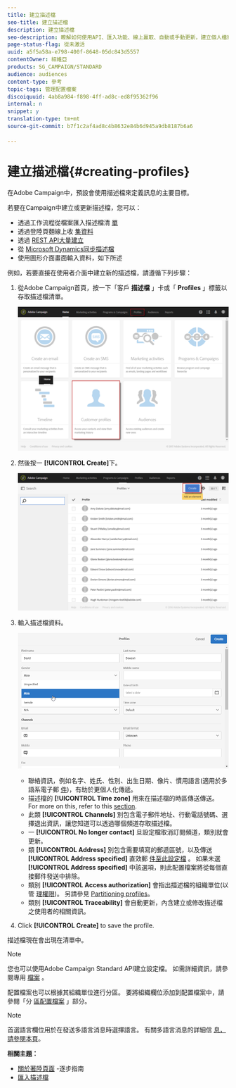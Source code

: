 ```yaml
---
title: 建立描述檔
seo-title: 建立描述檔
description: 建立描述檔
seo-description: 瞭解如何使用API、匯入功能、線上贏取、自動或手動更新，建立個人檔案並收集您的連絡人資料。
page-status-flag: 從未激活
uuid: a5f5a58a-e798-400f-8648-05dc843d5557
contentOwner: 紹維亞
products: SG_CAMPAIGN/STANDARD
audience: audiences
content-type: 參考
topic-tags: 管理配置檔案
discoiquuid: 4ab8a984-f898-4ff-ad8c-ed8f95362f96
internal: n
snippet: y
translation-type: tm+mt
source-git-commit: b7f1c2af4ad8c4b8632e84b6d945a9db8187b6a6

---
```



# 建立描述檔{#creating-profiles}

在Adobe Campaign中，預設會使用描述檔來定義訊息的主要目標。

若要在Campaign中建立或更新描述檔，您可以：

* 透過工作流程從檔案匯入描述檔清 [單](https://helpx.adobe.com/campaign/kt/acs/using/acs-importing-profiles-feature-video-using.html)
* 透過登陸頁麵線上收 [集資料](../../channels/using/about-landing-pages.md)
* 透過 [REST API大量建立](http://docs.campaign.adobe.com/doc/standard/en/api/ACS_API.html)
* 從 [Microsoft Dynamics同步描述檔](https://helpx.adobe.com/campaign/kb/acs-ms-dynamics.html)
* 使用圖形介面畫面輸入資料，如下所述

例如，若要直接在使用者介面中建立新的描述檔，請遵循下列步驟：

1. 從Adobe Campaign首頁，按一下「客戶 **描述檔** 」卡或「 **Profiles** 」標籤以存取描述檔清單。

   ![](assets/profile_creation_1.png)

1. 然後按一 **[!UICONTROL Create]**&#x200B;下。

   ![](assets/profile_creation.png)

1. 輸入描述檔資料。

   ![](assets/profile_creation1.png)

   * 聯絡資訊，例如名字、姓氏、性別、出生日期、像片、慣用語言(適用於多語系電子郵 [件](../../channels/using/creating-a-multilingual-email.md))，有助於更個人化傳遞。
   * 描述檔的 **[!UICONTROL Time zone]** 用來在描述檔的時區傳送傳送。 For more on this, refer to this [section](../../sending/using/sending-messages-at-the-recipient-s-time-zone.md).
   * 此類 **[!UICONTROL Channels]** 別包含電子郵件地址、行動電話號碼、選擇退出資訊，讓您知道可以透過哪個頻道存取描述檔。
   * 一 **[!UICONTROL No longer contact]** 旦設定檔取消訂閱頻道，類別就會更新。
   * 類 **[!UICONTROL Address]** 別包含需要填寫的郵遞區號，以及傳送 **[!UICONTROL Address specified]** 直效郵 [件至此設定檔](../../channels/using/about-direct-mail.md) 。 如果未選 **[!UICONTROL Address specified]** 中該選項，則此配置檔案將從每個直接郵件發送中排除。
   * 類別 **[!UICONTROL Access authorization]** 會指出描述檔的組織單位(以管 [理權限](../../administration/using/about-access-management.md))。 另請參見 [Partitioning profiles](../../administration/using/organizational-units.md#partitioning-profiles)。
   * 類別 **[!UICONTROL Traceability]** 會自動更新，內含建立或修改描述檔之使用者的相關資訊。

1. Click **[!UICONTROL Create]** to save the profile.

描述檔現在會出現在清單中。

>[!NOTE]
>
>您也可以使用Adobe Campaign Standard API建立設定檔。 如需詳細資訊，請參閱專用 [檔案](https://final-docs.campaign.adobe.com/doc/standard/en/api/ACS_API.html#creating-profiles) 。

配置檔案也可以根據其組織單位進行分區。 要將組織欄位添加到配置檔案中，請參閱「分 [區配置檔案](../../administration/using/organizational-units.md#partitioning-profiles) 」部分。

>[!NOTE]
>
>首選語言欄位用於在發送多語言消息時選擇語言。 有關多語言消息的詳細信 [息，請參閱本頁](../../channels/using/creating-a-multilingual-email.md)。

**相關主題：**

* [關於著陸頁面](../../channels/using/about-landing-pages.md) -逐步指南
* [匯入描述檔](https://helpx.adobe.com/campaign/kt/acs/using/acs-importing-profiles-feature-video-using.html)

